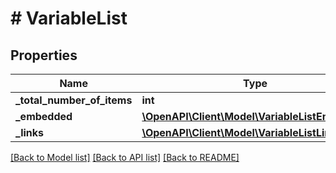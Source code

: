 # # VariableList

## Properties

Name | Type | Description | Notes
------------ | ------------- | ------------- | -------------
**_total_number_of_items** | **int** |  | [optional] 
**_embedded** | [**\OpenAPI\Client\Model\VariableListEmbedded**](VariableListEmbedded.md) |  | [optional] 
**_links** | [**\OpenAPI\Client\Model\VariableListLinks**](VariableListLinks.md) |  | [optional] 

[[Back to Model list]](../../README.md#documentation-for-models) [[Back to API list]](../../README.md#documentation-for-api-endpoints) [[Back to README]](../../README.md)


